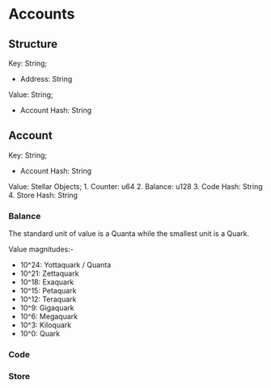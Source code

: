 # Accounts

## Structure

Key: String;
- Address: String

Value: String;
- Account Hash: String

## Account

Key: String;
- Account Hash: String

Value: Stellar Objects;
    1. Counter: u64
    2. Balance: u128
    3. Code Hash: String
    4. Store Hash: String


### Balance

The standard unit of value is a Quanta while the smallest unit is a Quark.

Value magnitudes:-

- 10^24: Yottaquark / Quanta
- 10^21: Zettaquark
- 10^18: Exaquark
- 10^15: Petaquark
- 10^12: Teraquark
- 10^9: Gigaquark
- 10^6: Megaquark
- 10^3: Kiloquark
- 10^0: Quark

### Code

### Store

